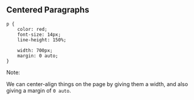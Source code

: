 ## Centered Paragraphs

    p {
        color: red;
        font-size: 14px;
        line-height: 150%;

        width: 700px;
        margin: 0 auto;
    }


Note:

We can center-align things on the page by giving them a width, and also giving a margin of `0 auto`.